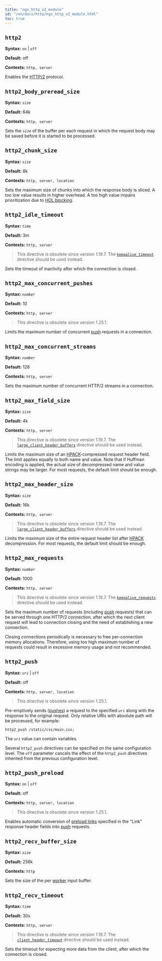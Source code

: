 ```yaml
---
title: "ngx_http_v2_module"
id: "/en/docs/http/ngx_http_v2_module.html"
toc: true
---
```


## `http2`

**Syntax:** `on` | `off`

**Default:** off

**Contexts:** `http, server`

Enables
the [HTTP/2](https://datatracker.ietf.org/doc/html/rfc9113)
protocol.

## `http2_body_preread_size`

**Syntax:** *`size`*

**Default:** 64k

**Contexts:** `http, server`

Sets the *`size`* of the buffer per each request
in which the request body may be saved
before it is started to be processed.

## `http2_chunk_size`

**Syntax:** *`size`*

**Default:** 8k

**Contexts:** `http, server, location`

Sets the maximum size of chunks
into which the response body is sliced.
A too low value results in higher overhead.
A too high value impairs prioritization due to
[ HOL blocking](http://en.wikipedia.org/wiki/Head-of-line_blocking).

## `http2_idle_timeout`

**Syntax:** *`time`*

**Default:** 3m

**Contexts:** `http, server`

> This directive is obsolete since version 1.19.7.
> The [`keepalive_timeout`](https://nginx.org/en/docs/http/ngx_http_core_module.html#keepalive_timeout)
> directive should be used instead.

Sets the timeout of inactivity after which the connection is closed.

## `http2_max_concurrent_pushes`

**Syntax:** *`number`*

**Default:** 10

**Contexts:** `http, server`

> This directive is obsolete since version 1.25.1.

Limits the maximum number of concurrent
[push](https://nginx.org/en/docs/http/ngx_http_v2_module.html#http2_push) requests in a connection.

## `http2_max_concurrent_streams`

**Syntax:** *`number`*

**Default:** 128

**Contexts:** `http, server`

Sets the maximum number of concurrent HTTP/2 streams
in a connection.

## `http2_max_field_size`

**Syntax:** *`size`*

**Default:** 4k

**Contexts:** `http, server`

> This directive is obsolete since version 1.19.7.
> The [`large_client_header_buffers`](https://nginx.org/en/docs/http/ngx_http_core_module.html#large_client_header_buffers)
> directive should be used instead.

Limits the maximum size of
an [HPACK](https://datatracker.ietf.org/doc/html/rfc7541)-compressed
request header field.
The limit applies equally to both name and value.
Note that if Huffman encoding is applied,
the actual size of decompressed name and value strings may be larger.
For most requests, the default limit should be enough.

## `http2_max_header_size`

**Syntax:** *`size`*

**Default:** 16k

**Contexts:** `http, server`

> This directive is obsolete since version 1.19.7.
> The [`large_client_header_buffers`](https://nginx.org/en/docs/http/ngx_http_core_module.html#large_client_header_buffers)
> directive should be used instead.

Limits the maximum size of the entire request header list after
[HPACK](https://datatracker.ietf.org/doc/html/rfc7541) decompression.
For most requests, the default limit should be enough.

## `http2_max_requests`

**Syntax:** *`number`*

**Default:** 1000

**Contexts:** `http, server`

> This directive is obsolete since version 1.19.7.
> The [`keepalive_requests`](https://nginx.org/en/docs/http/ngx_http_core_module.html#keepalive_requests)
> directive should be used instead.

Sets the maximum number of requests (including
[push](https://nginx.org/en/docs/http/ngx_http_v2_module.html#http2_push) requests) that can be served
through one HTTP/2 connection,
after which the next client request will lead to connection closing
and the need of establishing a new connection.

Closing connections periodically is necessary to free
per-connection memory allocations.
Therefore, using too high maximum number of requests
could result in excessive memory usage and not recommended.

## `http2_push`

**Syntax:** *`uri`* | `off`

**Default:** off

**Contexts:** `http, server, location`

> This directive is obsolete since version 1.25.1.

Pre-emptively sends
([pushes](https://datatracker.ietf.org/doc/html/rfc9113#section-8.4))
a request to the specified *`uri`*
along with the response to the original request.
Only relative URIs with absolute path will be processed,
for example:
```
http2_push /static/css/main.css;
```
The *`uri`* value can contain variables.

Several `http2_push` directives
can be specified on the same configuration level.
The `off` parameter cancels the effect
of the `http2_push` directives
inherited from the previous configuration level.

## `http2_push_preload`

**Syntax:** `on` | `off`

**Default:** off

**Contexts:** `http, server, location`

> This directive is obsolete since version 1.25.1.

Enables automatic conversion of
[preload links](https://www.w3.org/TR/preload/#server-push-http-2)
specified in the "Link" response header fields into
[push](https://datatracker.ietf.org/doc/html/rfc9113#section-8.4)
requests.

## `http2_recv_buffer_size`

**Syntax:** *`size`*

**Default:** 256k

**Contexts:** `http`

Sets the size of the per
[worker](https://nginx.org/en/docs/ngx_core_module.html#worker_processes)
input buffer.

## `http2_recv_timeout`

**Syntax:** *`time`*

**Default:** 30s

**Contexts:** `http, server`

> This directive is obsolete since version 1.19.7.
> The [`client_header_timeout`](https://nginx.org/en/docs/http/ngx_http_core_module.html#client_header_timeout)
> directive should be used instead.

Sets the timeout for expecting more data from the client,
after which the connection is closed.

